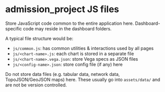 admission_project JS files
================================================================================

Store JavaScript code common to the entire application here.
Dashboard-specific code may reside in the dashboard folders.

A typical file structure would be:

- `js/common.js`:               has common utilities & interactions used by all pages
- `js/<chart-name>.js`:         each chart is stored in a separate file
- `js/<chart-name>.vega.json`:  store Vega specs as JSON files
- `js/<config-name>.json`:      store config file (if any) here

Do not store data files (e.g. tabular data, network data, TopoJSON/GeoJSON maps)
here. These usually go into `assets/data/` and are not be version controlled.
